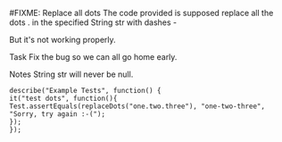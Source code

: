 #FIXME: Replace all dots
The code provided is supposed replace all the dots . in the specified String str with dashes -

But it's not working properly.

Task
Fix the bug so we can all go home early.

Notes
String str will never be null.

    describe("Example Tests", function() {
    it("test dots", function(){
    Test.assertEquals(replaceDots("one.two.three"), "one-two-three", "Sorry, try again :-(");
    });
    });

